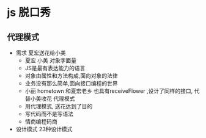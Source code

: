 # js 脱口秀 

## 代理模式 


- 需求  夏宏送花给小美
    - 夏宏 小美  对象字面量
    - JS是最有表达能力的语言
    - 对象由属性和方法构成,面向对象的法律
    - 业务没有那么简单,面向接口编程的世界
    - 小丽
        hometown 和夏宏老乡
        也具有receiveFlower ,设计了同样的接口, 代替小美收花 代理模式
    - 用代理模式, 送花达到了目的
    - 写代码而不是写语法
    - 情商编程码商 
- 设计模式 
    23种设计模式
